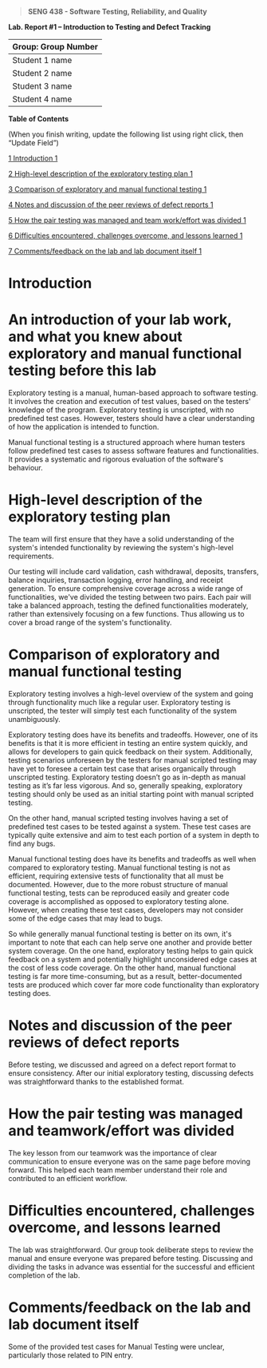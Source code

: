 >   **SENG 438 - Software Testing, Reliability, and Quality**

**Lab. Report \#1 – Introduction to Testing and Defect Tracking**

| Group: Group Number      |
|-----------------|
| Student 1 name                |   
| Student 2 name              |   
| Student 3 name               |   
| Student 4 name                |   


**Table of Contents**

(When you finish writing, update the following list using right click, then
“Update Field”)

[1 Introduction	1](#_Toc439194677)

[2 High-level description of the exploratory testing plan	1](#_Toc439194678)

[3 Comparison of exploratory and manual functional testing	1](#_Toc439194679)

[4 Notes and discussion of the peer reviews of defect reports	1](#_Toc439194680)

[5 How the pair testing was managed and team work/effort was
divided	1](#_Toc439194681)

[6 Difficulties encountered, challenges overcome, and lessons
learned	1](#_Toc439194682)

[7 Comments/feedback on the lab and lab document itself	1](#_Toc439194683)

# Introduction


# An introduction of your lab work, and what you knew about exploratory and manual functional testing before this lab

Exploratory testing is a manual, human-based approach to software testing. It involves the creation and execution of test values, based on the testers' knowledge of the program. Exploratory testing is unscripted, with no predefined test cases. However, testers should have a clear understanding of how the application is intended to function. 

Manual functional testing is a structured approach where human testers follow predefined test cases to assess software features and functionalities. It provides a systematic and rigorous evaluation of the software's behaviour.


# High-level description of the exploratory testing plan

The team will first ensure that they have a solid understanding of the system's intended functionality by reviewing the system's high-level requirements. 

Our testing will include card validation, cash withdrawal, deposits, transfers, balance inquiries, transaction logging, error handling, and receipt generation. To ensure comprehensive coverage across a wide range of functionalities, we've divided the testing between two pairs. Each pair will take a balanced approach, testing the defined functionalities moderately, rather than extensively focusing on a few functions. Thus allowing us to cover a broad range of the system's functionality.


# Comparison of exploratory and manual functional testing

Exploratory testing involves a high-level overview of the system and going through functionality much like a regular user. Exploratory testing is unscripted, the tester will simply test each functionality of the system unambiguously. 

Exploratory testing does have its benefits and tradeoffs. However, one of its benefits is that it is more efficient in testing an entire system quickly, and allows for developers to gain quick feedback on their system. Additionally, testing scenarios unforeseen by the testers for manual scripted testing may have yet to foresee a certain test case that arises organically through unscripted testing. Exploratory testing doesn’t go as in-depth as manual testing as it’s far less vigorous. And so, generally speaking, exploratory testing should only be used as an initial starting point with manual scripted testing.

On the other hand, manual scripted testing involves having a set of predefined test cases to be tested against a system. These test cases are typically quite extensive and aim to test each portion of a system in depth to find any bugs.

Manual functional testing does have its benefits and tradeoffs as well when compared to exploratory testing. Manual functional testing is not as efficient, requiring extensive tests of functionality that all must be documented. However, due to the more robust structure of manual functional testing, tests can be reproduced easily and greater code coverage is accomplished as opposed to exploratory testing alone. However, when creating these test cases, developers may not consider some of the edge cases that may lead to bugs. 

So while generally manual functional testing is better on its own, it's important to note that each can help serve one another and provide better system coverage. On the one hand, exploratory testing helps to gain quick feedback on a system and potentially highlight unconsidered edge cases at the cost of less code coverage. On the other hand, manual functional testing is far more time-consuming, but as a result, better-documented tests are produced which cover far more code functionality than exploratory testing does.


# Notes and discussion of the peer reviews of defect reports

Before testing, we discussed and agreed on a defect report format to ensure consistency. After our initial exploratory testing, discussing defects was straightforward thanks to the established format.


# How the pair testing was managed and teamwork/effort was divided 

The key lesson from our teamwork was the importance of clear communication to ensure everyone was on the same page before moving forward. This helped each team member understand their role and contributed to an efficient workflow. 


# Difficulties encountered, challenges overcome, and lessons learned

The lab was straightforward. Our group took deliberate steps to review the manual and ensure everyone was prepared before testing. Discussing and dividing the tasks in advance was essential for the successful and efficient completion of the lab.


# Comments/feedback on the lab and lab document itself

Some of the provided test cases for Manual Testing were unclear, particularly those related to PIN entry.
